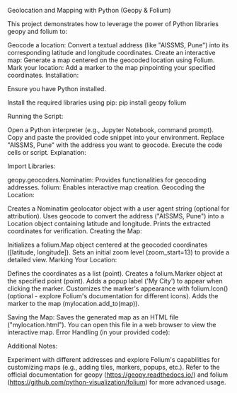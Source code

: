 Geolocation and Mapping with Python (Geopy & Folium)

This project demonstrates how to leverage the power of Python libraries geopy and folium to:

Geocode a location: Convert a textual address (like "AISSMS, Pune") into its corresponding latitude and longitude coordinates.
Create an interactive map: Generate a map centered on the geocoded location using Folium.
Mark your location: Add a marker to the map pinpointing your specified coordinates.
Installation:

Ensure you have Python installed.

Install the required libraries using pip:
pip install geopy folium

Running the Script:

Open a Python interpreter (e.g., Jupyter Notebook, command prompt).
Copy and paste the provided code snippet into your environment.
Replace "AISSMS, Pune" with the address you want to geocode.
Execute the code cells or script.
Explanation:

Import Libraries:

geopy.geocoders.Nominatim: Provides functionalities for geocoding addresses.
folium: Enables interactive map creation.
Geocoding the Location:

Creates a Nominatim geolocator object with a user agent string (optional for attribution).
Uses geocode to convert the address ("AISSMS, Pune") into a Location object containing latitude and longitude.
Prints the extracted coordinates for verification.
Creating the Map:

Initializes a folium.Map object centered at the geocoded coordinates ([latitude, longitude]).
Sets an initial zoom level (zoom_start=13) to provide a detailed view.
Marking Your Location:

Defines the coordinates as a list (point).
Creates a folium.Marker object at the specified point (point).
Adds a popup label ('My City') to appear when clicking the marker.
Customizes the marker's appearance with folium.Icon() (optional - explore Folium's documentation for different icons).
Adds the marker to the map (mylocation.add_to(map)).

Saving the Map:
Saves the generated map as an HTML file ("mylocation.html"). You can open this file in a web browser to view the interactive map.
Error Handling (in your provided code):

Additional Notes:

Experiment with different addresses and explore Folium's capabilities for customizing maps (e.g., adding tiles, markers, popups, etc.).
Refer to the official documentation for geopy (https://geopy.readthedocs.io/) and folium (https://github.com/python-visualization/folium) for more advanced usage.
